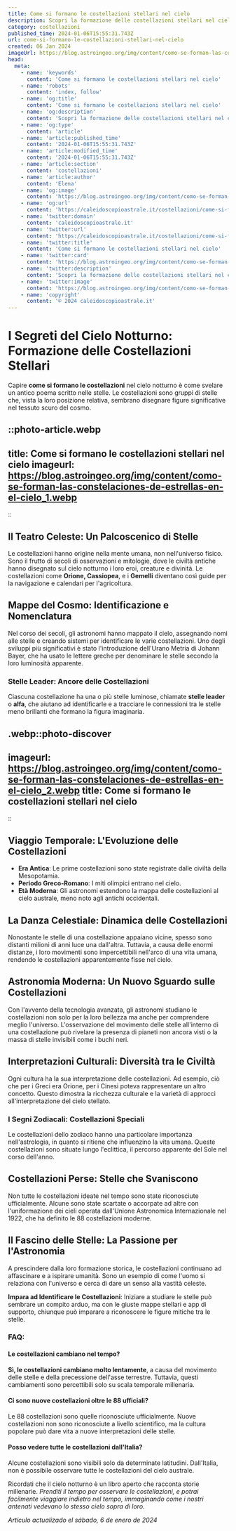 ```yaml
---
title: Come si formano le costellazioni stellari nel cielo
description: Scopri la formazione delle costellazioni stellari nel cielo; un viaggio astrale tra miti, scienza e meraviglie celesti.
category: costellazioni
published_time: 2024-01-06T15:55:31.743Z
url: come-si-formano-le-costellazioni-stellari-nel-cielo
created: 06 Jan 2024
imageUrl: https://blog.astroingeo.org/img/content/como-se-forman-las-constelaciones-de-estrellas-en-el-cielo_1.webp
head:
  meta:
    - name: 'keywords'
      content: 'Come si formano le costellazioni stellari nel cielo'
    - name: 'robots'
      content: 'index, follow'
    - name: 'og:title'
      content: 'Come si formano le costellazioni stellari nel cielo'
    - name: 'og:description'
      content: 'Scopri la formazione delle costellazioni stellari nel cielo; un viaggio astrale tra miti, scienza e meraviglie celesti.'
    - name: 'og:type'
      content: 'article'
    - name: 'article:published_time'
      content: '2024-01-06T15:55:31.743Z'
    - name: 'article:modified_time'
      content: '2024-01-06T15:55:31.743Z'
    - name: 'article:section'
      content: 'costellazioni'
    - name: 'article:author'
      content: 'Elena'
    - name: 'og:image'
      content: 'https://blog.astroingeo.org/img/content/como-se-forman-las-constelaciones-de-estrellas-en-el-cielo_1.webp'
    - name: 'og:url'
      content: 'https://caleidoscopioastrale.it/costellazioni/come-si-formano-le-costellazioni-stellari-nel-cielo'
    - name: 'twitter:domain'
      content: 'caleidoscopioastrale.it'
    - name: 'twitter:url'
      content: 'https://caleidoscopioastrale.it/costellazioni/come-si-formano-le-costellazioni-stellari-nel-cielo'
    - name: 'twitter:title'
      content: 'Come si formano le costellazioni stellari nel cielo'
    - name: 'twitter:card'
      content: 'https://blog.astroingeo.org/img/content/como-se-forman-las-constelaciones-de-estrellas-en-el-cielo_1.webp'
    - name: 'twitter:description'
      content: 'Scopri la formazione delle costellazioni stellari nel cielo; un viaggio astrale tra miti, scienza e meraviglie celesti.'
    - name: 'twitter:image'
      content: 'https://blog.astroingeo.org/img/content/como-se-forman-las-constelaciones-de-estrellas-en-el-cielo_1.webp'
    - name: 'copyright'
      content: '© 2024 caleidoscopioastrale.it'
---
```

# I Segreti del Cielo Notturno: Formazione delle Costellazioni Stellari

Capire **come si formano le costellazioni** nel cielo notturno è come svelare un antico poema scritto nelle stelle. Le costellazioni sono gruppi di stelle che, vista la loro posizione relativa, sembrano disegnare figure significative nel tessuto scuro del cosmo.

::photo-article.webp
---
title: Come si formano le costellazioni stellari nel cielo
imageurl: https://blog.astroingeo.org/img/content/como-se-forman-las-constelaciones-de-estrellas-en-el-cielo_1.webp
---
::

## Il Teatro Celeste: Un Palcoscenico di Stelle
Le costellazioni hanno origine nella mente umana, non nell'universo fisico. Sono il frutto di secoli di osservazioni e mitologie, dove le civiltà antiche hanno disegnato sul cielo notturno i loro eroi, creature e divinità. Le costellazioni come **Orione, Cassiopea**, e i **Gemelli** diventano così guide per la navigazione e calendari per l'agricoltura.

## Mappe del Cosmo: Identificazione e Nomenclatura
Nel corso dei secoli, gli astronomi hanno mappato il cielo, assegnando nomi alle stelle e creando sistemi per identificare le varie costellazioni. Uno degli sviluppi più significativi è stato l'introduzione dell'Urano Metria di Johann Bayer, che ha usato le lettere greche per denominare le stelle secondo la loro luminosità apparente.

### Stelle Leader: Ancore delle Costellazioni
Ciascuna costellazione ha una o più stelle luminose, chiamate **stelle leader** o **alfa**, che aiutano ad identificarle e a tracciare le connessioni tra le stelle meno brillanti che formano la figura imaginaria.

.webp::photo-discover
---
imageurl: https://blog.astroingeo.org/img/content/como-se-forman-las-constelaciones-de-estrellas-en-el-cielo_2.webp
title: Come si formano le costellazioni stellari nel cielo
---
::

## Viaggio Temporale: L'Evoluzione delle Costellazioni
- **Era Antica**: Le prime costellazioni sono state registrate dalle civiltà della Mesopotamia.
- **Periodo Greco-Romano**: I miti olimpici entrano nel cielo.
- **Età Moderna**: Gli astronomi estendono la mappa delle costellazioni al cielo australe, meno noto agli antichi occidentali.

## La Danza Celestiale: Dinamica delle Costellazioni
Nonostante le stelle di una costellazione appaiano vicine, spesso sono distanti milioni di anni luce una dall'altra. Tuttavia, a causa delle enormi distanze, i loro movimenti sono impercettibili nell'arco di una vita umana, rendendo le costellazioni apparentemente fisse nel cielo.

## Astronomia Moderna: Un Nuovo Sguardo sulle Costellazioni
Con l'avvento della tecnologia avanzata, gli astronomi studiano le costellazioni non solo per la loro bellezza ma anche per comprendere meglio l'universo. L'osservazione del movimento delle stelle all'interno di una costellazione può rivelare la presenza di pianeti non ancora visti o la massa di stelle invisibili come i buchi neri.

## Interpretazioni Culturali: Diversità tra le Civiltà
Ogni cultura ha la sua interpretazione delle costellazioni. Ad esempio, ciò che per i Greci era Orione, per i Cinesi poteva rappresentare un altro concetto. Questo dimostra la ricchezza culturale e la varietà di approcci all'interpretazione del cielo stellato.

### I Segni Zodiacali: Costellazioni Speciali
Le costellazioni dello zodiaco hanno una particolare importanza nell'astrologia, in quanto si ritiene che influenzino la vita umana. Queste costellazioni sono situate lungo l'eclittica, il percorso apparente del Sole nel corso dell'anno.

## Costellazioni Perse: Stelle che Svaniscono
Non tutte le costellazioni ideate nel tempo sono state riconosciute ufficialmente. Alcune sono state scartate o accorpate ad altre con l'uniformazione dei cieli operata dall'Unione Astronomica Internazionale nel 1922, che ha definito le 88 costellazioni moderne.

## Il Fascino delle Stelle: La Passione per l'Astronomia
A prescindere dalla loro formazione storica, le costellazioni continuano ad affascinare e a ispirare umanità. Sono un esempio di come l'uomo si relaziona con l'universo e cerca di dare un senso alla vastità celeste.

**Impara ad Identificare le Costellazioni**: Iniziare a studiare le stelle può sembrare un compito arduo, ma con le giuste mappe stellari e app di supporto, chiunque può imparare a riconoscere le figure mitiche tra le stelle.

### FAQ:

#### Le costellazioni cambiano nel tempo?
**Sì, le costellazioni cambiano molto lentamente**, a causa del movimento delle stelle e della precessione dell'asse terrestre. Tuttavia, questi cambiamenti sono percettibili solo su scala temporale millenaria.

#### Ci sono nuove costellazioni oltre le 88 ufficiali?
Le 88 costellazioni sono quelle riconosciute ufficialmente. Nuove costellazioni non sono riconosciute a livello scientifico, ma la cultura popolare può dare vita a nuove interpretazioni delle stelle.

#### Posso vedere tutte le costellazioni dall'Italia?
Alcune costellazioni sono visibili solo da determinate latitudini. Dall'Italia, non è possibile osservare tutte le costellazioni del cielo australe.

Ricordati che il cielo notturno è un libro aperto che racconta storie millenarie. *Prenditi il tempo per osservare le costellazioni, e potrai facilmente viaggiare indietro nel tempo, immaginando come i nostri antenati vedevano lo stesso cielo sopra di loro.*                                                                                         

_Artículo actualizado el sábado, 6 de enero de 2024_
